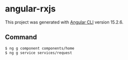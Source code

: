 # angular-rxjs

This project was generated with [Angular CLI](https://github.com/angular/angular-cli) version 15.2.6.

## Command

```bash
$ ng g component components/home
$ ng g service services/request
```